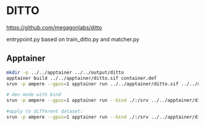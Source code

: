 # DITTO

https://github.com/megagonlabs/ditto

entrypoint.py based on train_ditto.py and matcher.py


## Apptainer

```bash
mkdir -p ../../apptainer ../../output/ditto
apptainer build ../../apptainer/ditto.sif container.def
srun -p ampere --gpus=1 apptainer run ../../apptainer/ditto.sif ../../datasets/d2_abt_buy/ ../../output/ditto/

# dev mode with bind
srun -p ampere --gpus=1 apptainer run --bind ./:/srv ../../apptainer/ditto.sif ../../datasets/d2_abt_buy/kj_split ../../output/ditto/ -if v -pt -le

#apply to different dataset:
srun -p ampere --gpus=1 apptainer run --bind ./:/srv ../../apptainer/ditto.sif ../../datasets/d2_abt_buy/kj_split ../../output/ditto/ -if v -tf -pt -le -t ../../datasets/d3_amazon_google/kj_split/ 
```


